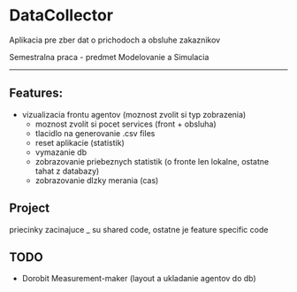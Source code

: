 # DataCollector

Aplikacia pre zber dat o prichodoch a obsluhe zakaznikov

Semestralna praca - predmet Modelovanie a Simulacia

---

## Features:
  * vizualizacia frontu agentov (moznost zvolit si typ zobrazenia)
	* moznost zvolit si pocet services (front + obsluha)
	* tlacidlo na generovanie .csv files
	* reset aplikacie (statistik)
	* vymazanie db
	* zobrazovanie priebeznych statistik (o fronte len lokalne, ostatne tahat z databazy)
	* zobrazovanie dlzky merania (cas)


## Project
    
priecinky zacinajuce _ su shared code, ostatne je feature specific code


## TODO 
  * Dorobit Measurement-maker (layout a ukladanie agentov do db)
